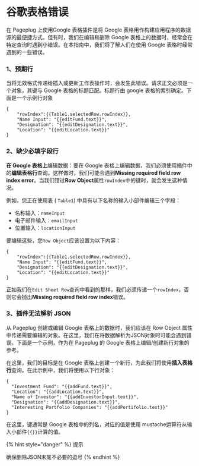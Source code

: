 # 谷歌表格错误

在 Pageplug 上使用Google 表格插件是将 Google 表格用作构建应用程序的数据源的最便捷方式。但有时，我们在编辑和删除 Google 表格上的数据时，经常会在特定查询时遇到小错误。在本指南中，我们将了解人们在使用 Google 表格时经常遇到的一些错误。



### 1、预期行

当将无效格式传递给插入或更新工作表操作时，会发生此错误。请求正文必须是一个对象，其键与 Google 表格的标题匹配。标题行由 google 表格的索引确定。下面是一个示例行对象

```
{
    "rowIndex":{{Table1.selectedRow.rowIndex}},
    "Name Input": "{{editFund.text}}",
    "Designation": "{{editDesignation.text}}",
    "Location": "{{editLocation.text}}"
}
```

### 2、缺少必填字段行

**在 Google 表格上**编辑数据：要在 Google 表格上编辑数据，我们必须使用插件中的**编辑表格行**查询。这样做时，我们可能会遇到**Missing required field row index error**。当我们错过**Row Object**属性`rowIndex`中的键时，就会发生这种情况。

例如，您正在使用表 ( `Table1`) 中具有以下名称的输入小部件编辑三个字段：

* 名称输入：`nameInput`
* 电子邮件输入：`emailInput`
* 位置输入：`locationInput`

要编辑这些，您`Row Object`应该设置为以下内容：

```
{
    "rowIndex":{{Table1.selectedRow.rowIndex}},
    "Name Input": "{{editFund.text}}",
    "Designation": "{{editDesignation.text}}",
    "Location": "{{editLocation.text}}"
}
```

正如我们在`Edit Sheet Row`查询中看到的那样，我们必须传递一个`rowIndex`，否则它会抛出**Missing required field row index**错误。

### 3、插件无法解析 JSON <a href="#plugin-failed-to-parse-json-error" id="plugin-failed-to-parse-json-error"></a>

从 Pageplug 创建或编辑 Google 表格上的数据时，我们应该在 Row Object 属性中传递需要编辑的对象。在这里，我们在将数据解析为JSON对象时可能会遇到错误。下面是一个示例，作为在 Pageplug 的 Google 表格上编辑/创建新行对象的参考。

在这里，我们的目标是在 Google 表格上创建一个新行，为此我们将使用**插入表格行**查询。在此示例中，我们将使用以下行对象：

```
{
  "Investment Fund": "{{addFund.text}}",
  "Location": "{{addLocation.text}}",
  "Name of Investor": "{{addInvestorInput.text}}",
  "Designation": "{{addDesignation.text}}",
  "Interesting Portfolio Companies": "{{addPortifolio.text}}"
}
```

在这里，键通常是 Google 表格中的列名，对应的值是使用 mustache运算符从输入小部件`{{}}`计算的值。

{% hint style="danger" %}
提示

确保删除JSON末尾不必要的逗号
{% endhint %}

